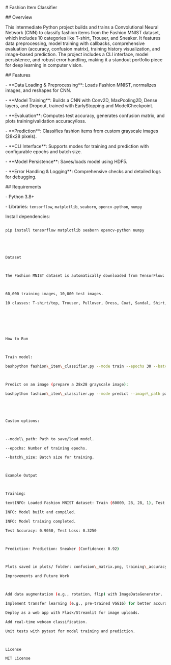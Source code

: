 \# Fashion Item Classifier



\## Overview

This intermediate Python project builds and trains a Convolutional Neural Network (CNN) to classify fashion items from the Fashion MNIST dataset, which includes 10 categories like T-shirt, Trouser, and Sneaker. It features data preprocessing, model training with callbacks, comprehensive evaluation (accuracy, confusion matrix), training history visualization, and image-based prediction. The project includes a CLI interface, model persistence, and robust error handling, making it a standout portfolio piece for deep learning in computer vision.



\## Features

\- \*\*Data Loading \& Preprocessing\*\*: Loads Fashion MNIST, normalizes images, and reshapes for CNN.

\- \*\*Model Training\*\*: Builds a CNN with Conv2D, MaxPooling2D, Dense layers, and Dropout, trained with EarlyStopping and ModelCheckpoint.

\- \*\*Evaluation\*\*: Computes test accuracy, generates confusion matrix, and plots training/validation accuracy/loss.

\- \*\*Prediction\*\*: Classifies fashion items from custom grayscale images (28x28 pixels).

\- \*\*CLI Interface\*\*: Supports modes for training and prediction with configurable epochs and batch size.

\- \*\*Model Persistence\*\*: Saves/loads model using HDF5.

\- \*\*Error Handling \& Logging\*\*: Comprehensive checks and detailed logs for debugging.



\## Requirements

\- Python 3.8+

\- Libraries: `tensorflow`, `matplotlib`, `seaborn`, `opencv-python`, `numpy`



Install dependencies:

```bash

pip install tensorflow matplotlib seaborn opencv-python numpy





Dataset



The Fashion MNIST dataset is automatically downloaded from TensorFlow:



60,000 training images, 10,000 test images.

10 classes: T-shirt/top, Trouser, Pullover, Dress, Coat, Sandal, Shirt, Sneaker, Bag, Ankle boot.







How to Run



Train model:

bashpython fashion\_item\_classifier.py --mode train --epochs 30 --batch\_size 128



Predict on an image (prepare a 28x28 grayscale image):

bashpython fashion\_item\_classifier.py --mode predict --image\_path path/to/image.png





Custom options:



--model\_path: Path to save/load model.

--epochs: Number of training epochs.

--batch\_size: Batch size for training.



Example Output



Training:

textINFO: Loaded Fashion MNIST dataset: Train (60000, 28, 28, 1), Test (10000, 28, 28, 1)

INFO: Model built and compiled.

INFO: Model training completed.

Test Accuracy: 0.9050, Test Loss: 0.3250



Prediction: Prediction: Sneaker (Confidence: 0.92)



Plots saved in plots/ folder: confusion\_matrix.png, training\_accuracy.png, training\_loss.png.

Improvements and Future Work



Add data augmentation (e.g., rotation, flip) with ImageDataGenerator.

Implement transfer learning (e.g., pre-trained VGG16) for better accuracy.

Deploy as a web app with Flask/Streamlit for image uploads.

Add real-time webcam classification.

Unit tests with pytest for model training and prediction.



License

MIT License

